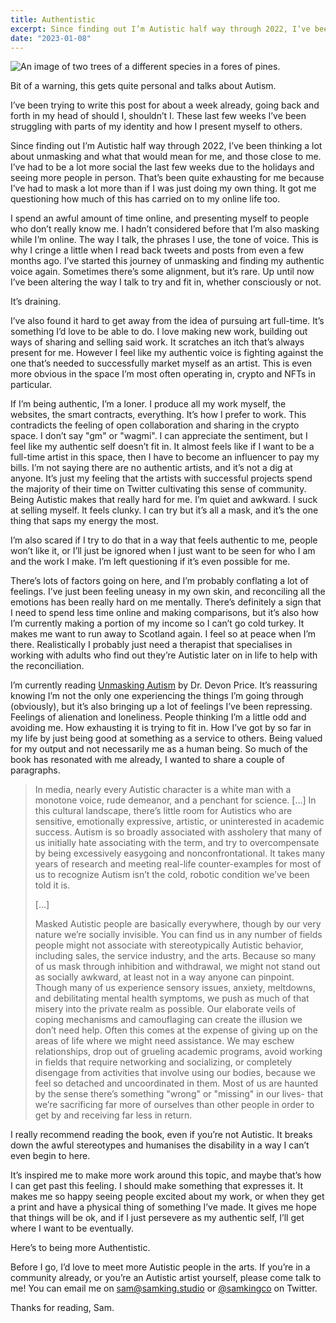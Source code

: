 ```yaml
---
title: Authentistic
excerpt: Since finding out I’m Autistic half way through 2022, I’ve been thinking a lot about unmasking and reconciling what that means for my identity.
date: "2023-01-08"
---
```


![An image of two trees of a different species in a fores of pines.](../authentistic.jpg)

Bit of a warning, this gets quite personal and talks about Autism.

I’ve been trying to write this post for about a week already, going back and forth in my head of should I, shouldn’t I. These last few weeks I’ve been struggling with parts of my identity and how I present myself to others.

Since finding out I’m Autistic half way through 2022, I’ve been thinking a lot about unmasking and what that would mean for me, and those close to me. I’ve had to be a lot more social the last few weeks due to the holidays and seeing more people in person. That’s been quite exhausting for me because I’ve had to mask a lot more than if I was just doing my own thing. It got me questioning how much of this has carried on to my online life too.

I spend an awful amount of time online, and presenting myself to people who don’t really know me. I hadn’t considered before that I’m also masking while I’m online. The way I talk, the phrases I use, the tone of voice. This is why I cringe a little when I read back tweets and posts from even a few months ago. I’ve started this journey of unmasking and finding my authentic voice again. Sometimes there’s some alignment, but it’s rare. Up until now I’ve been altering the way I talk to try and fit in, whether consciously or not.

It’s draining.

I’ve also found it hard to get away from the idea of pursuing art full-time. It’s something I’d love to be able to do. I love making new work, building out ways of sharing and selling said work. It scratches an itch that’s always present for me. However I feel like my authentic voice is fighting against the one that’s needed to successfully market myself as an artist. This is even more obvious in the space I’m most often operating in, crypto and NFTs in particular.

If I’m being authentic, I’m a loner. I produce all my work myself, the websites, the smart contracts, everything. It’s how I prefer to work. This contradicts the feeling of open collaboration and sharing in the crypto space. I don’t say "gm" or "wagmi". I can appreciate the sentiment, but I feel like my authentic self doesn’t fit in. It almost feels like if I want to be a full-time artist in this space, then I have to become an influencer to pay my bills. I’m not saying there are no authentic artists, and it’s not a dig at anyone. It’s just my feeling that the artists with successful projects spend the majority of their time on Twitter cultivating this sense of community. Being Autistic makes that really hard for me. I’m quiet and awkward. I suck at selling myself. It feels clunky. I can try but it’s all a mask, and it’s the one thing that saps my energy the most.

I’m also scared if I try to do that in a way that feels authentic to me, people won’t like it, or I’ll just be ignored when I just want to be seen for who I am and the work I make. I’m left questioning if it’s even possible for me.

There’s lots of factors going on here, and I’m probably conflating a lot of feelings. I’ve just been feeling uneasy in my own skin, and reconciling all the emotions has been really hard on me mentally. There’s definitely a sign that I need to spend less time online and making comparisons, but it’s also how I’m currently making a portion of my income so I can’t go cold turkey. It makes me want to run away to Scotland again. I feel so at peace when I’m there. Realistically I probably just need a therapist that specialises in working with adults who find out they’re Autistic later on in life to help with the reconciliation.

I’m currently reading [Unmasking Autism](https://www.amazon.co.uk/Unmasking-Autism-Incredible-Hidden-Neurodiversity/dp/1800960549) by Dr. Devon Price. It’s reassuring knowing I’m not the only one experiencing the things I’m going through (obviously), but it’s also bringing up a lot of feelings I’ve been repressing. Feelings of alienation and loneliness. People thinking I’m a little odd and avoiding me. How exhausting it is trying to fit in. How I’ve got by so far in my life by just being good at something as a service to others. Being valued for my output and not necessarily me as a human being. So much of the book has resonated with me already, I wanted to share a couple of paragraphs.

> In media, nearly every Autistic character is a white man with a monotone voice, rude demeanor, and a penchant for science. \[…\] In this cultural landscape, there’s little room for Autistics who are sensitive, emotionally expressive, artistic, or uninterested in academic success. Autism is so broadly associated with assholery that many of us initially hate associating with the term, and try to overcompensate by being excessively easygoing and nonconfrontational. It takes many years of research and meeting real-life counter-examples for most of us to recognize Autism isn’t the cold, robotic condition we’ve been told it is.
>
> \[…\]
>
> Masked Autistic people are basically everywhere, though by our very nature we’re socially invisible. You can find us in any number of fields people might not associate with stereotypically Autistic behavior, including sales, the service industry, and the arts. Because so many of us mask through inhibition and withdrawal, we might not stand out as socially awkward, at least not in a way anyone can pinpoint. Though many of us experience sensory issues, anxiety, meltdowns, and debilitating mental health symptoms, we push as much of that misery into the private realm as possible. Our elaborate veils of coping mechanisms and camouflaging can create the illusion we don’t need help. Often this comes at the expense of giving up on the areas of life where we might need assistance. We may eschew relationships, drop out of grueling academic programs, avoid working in fields that require networking and socializing, or completely disengage from activities that involve using our bodies, because we feel so detached and uncoordinated in them. Most of us are haunted by the sense there’s something "wrong" or "missing" in our lives- that we’re sacrificing far more of ourselves than other people in order to get by and receiving far less in return.

I really recommend reading the book, even if you’re not Autistic. It breaks down the awful stereotypes and humanises the disability in a way I can’t even begin to here.

It’s inspired me to make more work around this topic, and maybe that’s how I can get past this feeling. I should make something that expresses it. It makes me so happy seeing people excited about my work, or when they get a print and have a physical thing of something I’ve made. It gives me hope that things will be ok, and if I just persevere as my authentic self, I’ll get where I want to be eventually.

Here’s to being more Authentistic.

Before I go, I’d love to meet more Autistic people in the arts. If you’re in a community already, or you’re an Autistic artist yourself, please come talk to me! You can email me on sam@samking.studio or [@samkingco](https://twitter.com/samkingco) on Twitter.

Thanks for reading, Sam.
